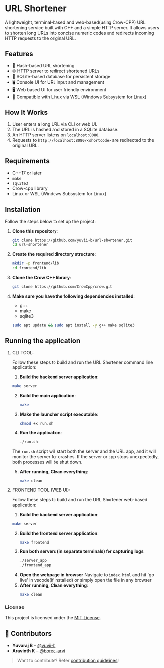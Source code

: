 # URL Shortener

A lightweight, terminal-based and web-based(using Crow-CPP) URL shortening service built with C++ and a simple HTTP server. It allows users to shorten long URLs into concise numeric codes and redirects incoming HTTP requests to the original URL.

## Features

- 🧠 Hash-based URL shortening
- 🌐 HTTP server to redirect shortened URLs
- 💾 SQLite-based database for persistent storage
- 🖥️ Console UI for URL input and management
- 🖥️ Web based UI for user friendly environment
- 🐧 Compatible with Linux via WSL (Windows Subsystem for Linux)

## How It Works

1. User enters a long URL via CLI or web UI.
2. The URL is hashed and stored in a SQLite database.
3. An HTTP server listens on `localhost:8080`.
4. Requests to `http://localhost:8080/<shortcode>` are redirected to the original URL.

## Requirements

- C++17 or later
- `make`
- `sqlite3`
- Crow-cpp library
- Linux or WSL (Windows Subsystem for Linux)

## Installation

Follow the steps below to set up the project:

1. **Clone this repository**:

   ```bash
   git clone https://github.com/yuvii-b/url-shortener.git
   cd url-shortener
   ```
2. **Create the required directory structure**:

    ```bash
    mkdir -p frontend/lib
    cd frontend/lib
    ```
3. **Clone the Crow C++ library**:

    ```bash
    git clone https://github.com/CrowCpp/crow.git 
    ```
4. **Make sure you have the following dependencies installed**:
    - g++ 
    - make
    - sqlite3
    ```bash 
    sudo apt update && sudo apt install -y g++ make sqlite3
    ``` 

## Running the application

1. CLI TOOL:

    Follow these steps to build and run the URL Shortener command line application:

    1. **Build the backend server application**:

    ```bash
    make server
    ```
    2. **Build the main application**:
        ```bash
        make
        ```
    3. **Make the launcher script executable**:
        ```bash
        chmod +x run.sh
        ```
    4. **Run the application**: 
        ```bash
        ./run.sh
        ```
    The `run.sh` script will start both the server and the URL app, and it will monitor the server for crashes. If the server or app stops unexpectedly, both processes will be shut down.

    5. **After running, Clean everything**:
        ```bash
        make clean
        ```
2. FRONTEND TOOL (WEB UI):

    Follow these steps to build and run the URL Shortener web-based application:

     1. **Build the backend server application**:

    ```bash
    make server
    ```

    2. **Build the frontend server application**:
        ```bash
        make frontend
        ```
    3. **Run both servers (in separate terminals) for capturing logs**
        ```bash
        ./server_app
        ./frontend_app
        ```
    4. **Open the webpage in browser**
        Navigate to `index.html` and hit 'go live' in vscode(if installed) or simply open the file in any browser
    5. **After running, Clean everything**:
        ```bash
        make clean
        ``` 

### License

This project is licensed under the [MIT License](LICENSE).

## 👥 Contributors

- **Yuvaraj B** – [@yuvii-b](https://github.com/yuvii-b)
- **Aravinth K** – [@bored-arvi](https://github.com/bored-arvi)

> Want to contribute? Refer [contribution guidelines](CONTRIBUTING.md)!